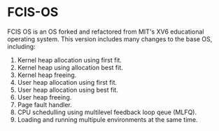 # FCIS-OS
FCIS OS is an OS forked and refactored from MIT's XV6 educational operating system. 
This version includes many changes to the base OS, including:
1. Kernel heap allocation using first fit.
2. Kernel heap using allocation best fit.
3. Kernel heap freeing.
4. User heap allocation using first fit.
5. User heap allocation using best fit.
6. User heap freeing.
7. Page fault handler.
8. CPU schedulling using multilevel feedback loop qeue (MLFQ).
9. Loading and running multipule environments at the same time.
